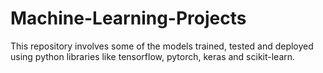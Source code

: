 # Machine-Learning-Projects
This repository involves some of the models trained, tested and deployed using python libraries like tensorflow, pytorch, keras and scikit-learn.
